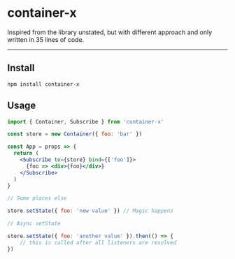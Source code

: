# container-x

Inspired from the library unstated, but with different approach and only written in 35 lines of code.

---

## Install
```
npm install container-x
```

## Usage
```jsx
import { Container, Subscribe } from 'container-x'

const store = new Container({ foo: 'bar' })

const App = props => {
  return (
    <Subscribe to={store} bind={['foo']}>
      {foo => <div>{foo}</div>}
    </Subscribe>
  )
}

// Some places else

store.setState({ foo: 'new value' }) // Magic happens

// Async setState

store.setState({ foo: 'another value' }).then(() => {
	// this is called after all listeners are resolved
})
```
